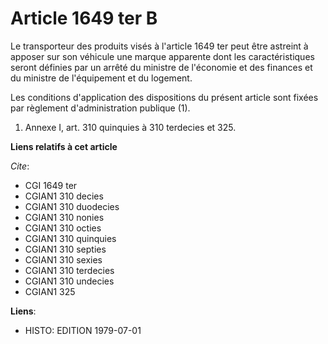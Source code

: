 # Article 1649 ter B

Le transporteur des produits visés à l'article 1649 ter peut être astreint à apposer sur son véhicule une marque apparente
dont les caractéristiques seront définies par un arrêté du ministre de l'économie et des finances et du ministre de
l'équipement et du logement.

Les conditions d'application des dispositions du présent article sont fixées par règlement d'administration publique (1).

1)  Annexe I, art. 310 quinquies à 310 terdecies et 325.

**Liens relatifs à cet article**

_Cite_:

  - CGI 1649 ter
  - CGIAN1 310 decies
  - CGIAN1 310 duodecies
  - CGIAN1 310 nonies
  - CGIAN1 310 octies
  - CGIAN1 310 quinquies
  - CGIAN1 310 septies
  - CGIAN1 310 sexies
  - CGIAN1 310 terdecies
  - CGIAN1 310 undecies
  - CGIAN1 325

**Liens**:

  - HISTO: EDITION 1979-07-01
